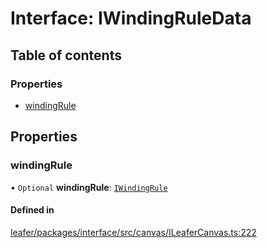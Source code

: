 # Interface: IWindingRuleData

## Table of contents

### Properties

- [windingRule](IWindingRuleData.md#windingrule)

## Properties

### windingRule

• `Optional` **windingRule**: [`IWindingRule`](../modules.md#iwindingrule)

#### Defined in

[leafer/packages/interface/src/canvas/ILeaferCanvas.ts:222](https://github.com/leaferjs/leafer/blob/c7e50b8/packages/interface/src/canvas/ILeaferCanvas.ts#L222)
